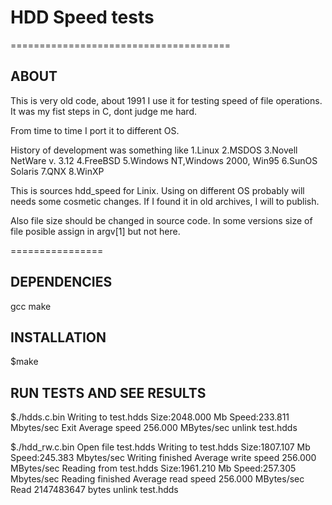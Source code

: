 # HDD Speed tests

======================================
## ABOUT

This is very old code, about 1991 I use it for testing speed of file operations.
It was my fist steps in C, dont judge me hard.

From time to time I port it to different OS.

History of development was something like
1.Linux
2.MSDOS
3.Novell NetWare v. 3.12
4.FreeBSD
5.Windows NT,Windows 2000, Win95 
6.SunOS Solaris
7.QNX
8.WinXP
 
This is sources hdd_speed for Linix.
Using on different OS probably will needs some cosmetic changes.
If I found it in old archives, I will to publish.

Also file size should be changed in source code.
In some versions size of file posible assign in argv[1] but not here.

================

## DEPENDENCIES

gcc make

## INSTALLATION

$make

## RUN TESTS AND SEE RESULTS

$./hdds.c.bin
Writing to test.hdds 
Size:2048.000 Mb Speed:233.811 Mbytes/sec      Exit 
Average speed 256.000 MBytes/sec 
 unlink  test.hdds 

$./hdd_rw.c.bin
Open file test.hdds 
Writing to test.hdds 
Size:1807.107 Mb Speed:245.383 Mbytes/sec      Writing finished 
Average write speed 256.000 MBytes/sec 
Reading from test.hdds 
Size:1961.210 Mb Speed:257.305 Mbytes/sec      Reading finished 
Average read speed 256.000 MBytes/sec 
Read 2147483647 bytes 
 unlink  test.hdds 

